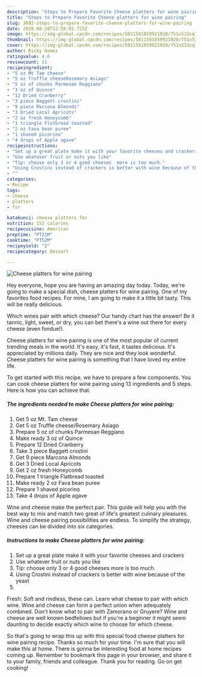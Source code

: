 ```yaml
---
description: "Steps to Prepare Favorite Cheese platters for wine pairing"
title: "Steps to Prepare Favorite Cheese platters for wine pairing"
slug: 3692-steps-to-prepare-favorite-cheese-platters-for-wine-pairing
date: 2020-08-28T12:58:03.725Z
image: https://img-global.cpcdn.com/recipes/5811581859921920/751x532cq70/cheese-platters-for-wine-pairing-recipe-main-photo.jpg
thumbnail: https://img-global.cpcdn.com/recipes/5811581859921920/751x532cq70/cheese-platters-for-wine-pairing-recipe-main-photo.jpg
cover: https://img-global.cpcdn.com/recipes/5811581859921920/751x532cq70/cheese-platters-for-wine-pairing-recipe-main-photo.jpg
author: Ricky Gomez
ratingvalue: 4.6
reviewcount: 11
recipeingredient:
- "5 oz Mt Tam cheese"
- "5 oz Truffle cheeseRosemary Asiago"
- "5 oz of chunks Parmesan Reggiano"
- "3 oz of Quince"
- "12 Dried Cranberry"
- "3 piece Baggett crostini"
- "9 piece Marcona Almonds"
- "3 Dried Local Apricots"
- "2 oz fresh Honeycomb"
- "1 triangle Flatbread toasted"
- "2 oz Fava bean puree"
- "1 shaved picorino"
- "4 drops of Apple agave"
recipeinstructions:
- "Set up a great plate make it with your favorite cheeses and crackers"
- "Use whatever fruit or nuts you like"
- "Tip: choose only 3 or 4 good cheeses  more is too much."
- "Using Crostini instead of crackers is better with wine because of the yeast"
- ""
categories:
- Recipe
tags:
- cheese
- platters
- for

katakunci: cheese platters for 
nutrition: 152 calories
recipecuisine: American
preptime: "PT21M"
cooktime: "PT52M"
recipeyield: "2"
recipecategory: Dessert

---
```



![Cheese platters for wine pairing](https://img-global.cpcdn.com/recipes/5811581859921920/751x532cq70/cheese-platters-for-wine-pairing-recipe-main-photo.jpg)

Hey everyone, hope you are having an amazing day today. Today, we're going to make a special dish, cheese platters for wine pairing. One of my favorites food recipes. For mine, I am going to make it a little bit tasty. This will be really delicious.

Which wines pair with which cheese? Our handy chart has the answer! Be it tannic, light, sweet, or dry, you can bet there&#39;s a wine out there for every cheese (even fondue!).

Cheese platters for wine pairing is one of the most popular of current trending meals in the world. It's easy, it's fast, it tastes delicious. It's appreciated by millions daily. They are nice and they look wonderful. Cheese platters for wine pairing is something that I have loved my entire life.


To get started with this recipe, we have to prepare a few components. You can cook cheese platters for wine pairing using 13 ingredients and 5 steps. Here is how you can achieve that.

<!--inarticleads1-->

##### The ingredients needed to make Cheese platters for wine pairing:

1. Get 5 oz Mt. Tam cheese
1. Get 5 oz Truffle cheese/Rosemary Asiago
1. Prepare 5 oz of chunks Parmesan Reggiano
1. Make ready 3 oz of Quince
1. Prepare 12 Dried Cranberry
1. Take 3 piece Baggett crostini
1. Get 9 piece Marcona Almonds
1. Get 3 Dried Local Apricots
1. Get 2 oz fresh Honeycomb
1. Prepare 1 triangle Flatbread toasted
1. Make ready 2 oz Fava bean puree
1. Prepare 1 shaved picorino
1. Take 4 drops of Apple agave


Wine and cheese make the perfect pair. This guide will help you with the best way to mix and match two great of life&#39;s greatest culinary pleasures. Wine and cheese pairing possibilities are endless. To simplify the strategy, cheeses can be divided into six categories. 

<!--inarticleads2-->

##### Instructions to make Cheese platters for wine pairing:

1. Set up a great plate make it with your favorite cheeses and crackers
1. Use whatever fruit or nuts you like
1. Tip: choose only 3 or 4 good cheeses  more is too much.
1. Using Crostini instead of crackers is better with wine because of the yeast
1. 


Fresh: Soft and rindless, these can. Learn what cheese to pair with which wine. Wine and cheese can form a perfect union when adequately combined. Don&#39;t know what to pair with Zamorano or Gruyere? Wine and cheese are well known bedfellows but if you&#39;re a beginner it might seem daunting to decide exactly which wine to choose for which cheese. 

So that's going to wrap this up with this special food cheese platters for wine pairing recipe. Thanks so much for your time. I'm sure that you will make this at home. There is gonna be interesting food at home recipes coming up. Remember to bookmark this page in your browser, and share it to your family, friends and colleague. Thank you for reading. Go on get cooking!

